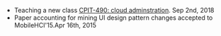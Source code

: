 - Teaching a new class <a href="https://cpit490.gitlab.io">CPIT-490: cloud adminstration</a>. <span class="news-date">Sep 2nd, 2018</span>
- Paper accounting for mining UI design pattern changes accepted to MobileHCI'15.<span class="news-date">Apr 16th, 2015</span>
